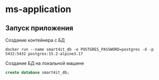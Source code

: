 # ms-application

## Запуск приложения

Создание контейнера с БД
```
docker run --name smart4it_db -e POSTGRES_PASSWORD=postgres -d -p 5432:5432 postgres:15.2-alpine3.17
```

Создание БД на локальной машине
```sql
create database smart4it_db;
```